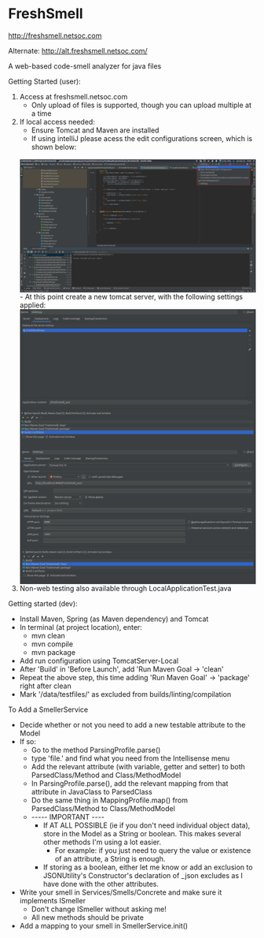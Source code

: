 # FreshSmell
http://freshsmell.netsoc.com

Alternate: http://alt.freshsmell.netsoc.com/

A web-based code-smell analyzer for java files

Getting Started (user):
1. Access at freshsmell.netsoc.com
	- Only upload of files is supported, though you can upload multiple at a time
2. If local access needed:
	- Ensure Tomcat and Maven are installed
	- If using intelliJ please acess the edit configurations screen, which is shown below:
	<br>
	<img align="center" src="/README_Images/editConfiguration.png">
	- At this point create a new tomcat server, with the following settings applied:
	<br>
	<img align="center" src="/README_Images/deploymentEditScreen.png">
	<br>
	<img align="center" src="/README_Images/serverEditScreen.png">
3. Non-web testing also available through LocalApplicationTest.java


Getting started (dev):
- Install Maven, Spring (as Maven dependency) and Tomcat
- In terminal (at project location), enter:
	- mvn clean
	- mvn compile
	- mvn package
- Add run configuration using TomcatServer-Local
- After 'Build' in 'Before Launch', add 'Run Maven Goal -> 'clean'
- Repeat the above step, this time adding 'Run Maven Goal' -> 'package' right after clean
- Mark '/data/testfiles/' as excluded from builds/linting/compilation

To Add a SmellerService
- Decide whether or not you need to add a new testable attribute to the Model
- If so:
	- Go to the method ParsingProfile.parse()
	- type 'file.' and find what you need from the Intellisense menu
	- Add the relevant attribute (with variable, getter and setter) to both ParsedClass/Method and Class/MethodModel
	- In ParsingProfile.parse(), add the relevant mapping from that attribute in JavaClass to ParsedClass
	- Do the same thing in MappingProfile.map() from ParsedClass/Method to Class/MethodModel
	- ----- IMPORTANT ----
		- If AT ALL POSSIBLE (ie if you don't need individual object data), store in the Model as a String or boolean. This makes several other methods I'm using a lot easier.
			- For example: if you just need to query the value or existence of an attribute, a String is enough.
		- If storing as a boolean, either let me know or add an exclusion to JSONUtility's Constructor's declaration of _json excludes as I have done with the other attributes.
- Write your smell in Services/Smells/Concrete and make sure it implements ISmeller
	- Don't change ISmeller without asking me!
	- All new methods should be private
- Add a mapping to your smell in SmellerService.init()
